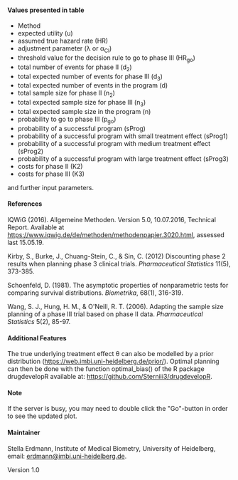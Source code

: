 #### Values presented in table
* Method
* expected utility (u)
* assumed true hazard rate (HR)
* adjustment parameter (&lambda; or &alpha;<sub>CI</sub>)
* threshold value for the decision rule to go to phase III (HR<sub>go</sub>)
* total number of events for phase II (d<sub>2</sub>)
* total expected number of events for phase III (d<sub>3</sub>)
* total expected number of events in the program (d)
* total sample size for phase II (n<sub>2</sub>)
* total expected sample size for phase III (n<sub>3</sub>)
* total expected sample size in the program (n)
* probability to go to phase III (p<sub>go</sub>)
* probability of a successful program (sProg)
* probability of a successful program with small treatment effect (sProg1)
* probability of a successful program with medium treatment effect (sProg2)
* probability of a successful program with large treatment effect (sProg3)
* costs for phase II (K2)
* costs for phase III (K3)

and further input parameters.


#### References

IQWiG (2016). Allgemeine Methoden. Version 5.0, 10.07.2016, Technical Report. Available at https://www.iqwig.de/de/methoden/methodenpapier.3020.html, assessed last 15.05.19.

Kirby, S., Burke, J., Chuang-Stein, C., & Sin, C. (2012) Discounting phase 2 results when planning phase 3 clinical trials. <i>Pharmaceutical Statistics</i> 11(5), 373-385.

Schoenfeld, D. (1981). The asymptotic properties of nonparametric tests for comparing survival distributions. <i>Biometrika</i>, 68(1), 316-319.

Wang, S. J., Hung, H. M., & O'Neill, R. T. (2006). Adapting the sample size planning of a phase III trial based on phase II data. <i>Pharmaceutical Statistics</i> 5(2), 85-97.


#### Additional Features
The true underlying treatment effect &theta; can also be modelled by a prior distribution (https://web.imbi.uni-heidelberg.de/prior/). Optimal planning can then be done with the function optimal_bias() of the R package drugdevelopR available at: https://github.com/Sterniii3/drugdevelopR.

#### Note

If the server is busy, you may need to double click the "Go"-button in order to see the updated plot.

#### Maintainer
Stella Erdmann, Institute of Medical Biometry, University of Heidelberg, email: erdmann@imbi.uni-heidelberg.de.

Version 1.0
